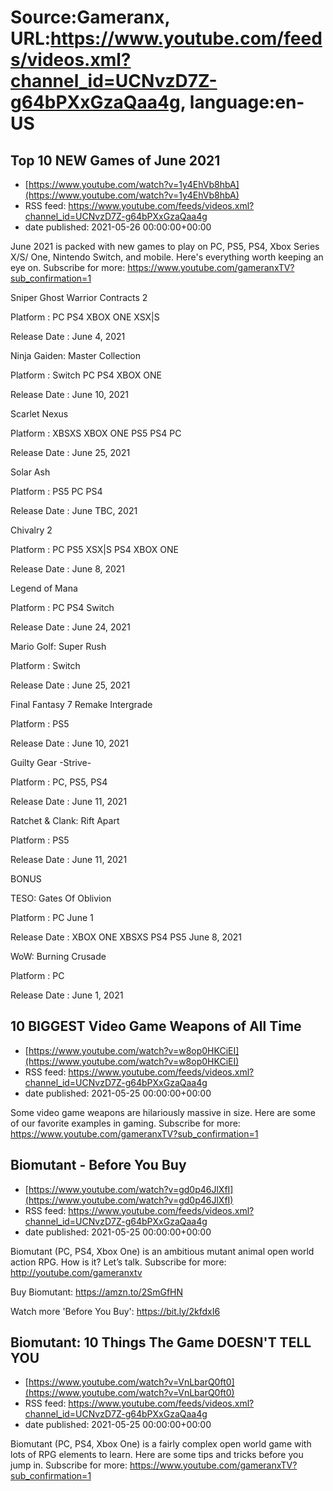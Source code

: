 # Source:Gameranx, URL:https://www.youtube.com/feeds/videos.xml?channel_id=UCNvzD7Z-g64bPXxGzaQaa4g, language:en-US

## Top 10 NEW Games of June 2021
 - [https://www.youtube.com/watch?v=1y4EhVb8hbA](https://www.youtube.com/watch?v=1y4EhVb8hbA)
 - RSS feed: https://www.youtube.com/feeds/videos.xml?channel_id=UCNvzD7Z-g64bPXxGzaQaa4g
 - date published: 2021-05-26 00:00:00+00:00

June 2021 is packed with new games to play on PC, PS5, PS4, Xbox Series X/S/ One, Nintendo Switch, and mobile. Here's everything worth keeping an eye on.
Subscribe for more: https://www.youtube.com/gameranxTV?sub_confirmation=1

Sniper Ghost Warrior Contracts 2 

Platform : PC PS4 XBOX ONE XSX|S

Release Date : June 4, 2021 



Ninja Gaiden: Master Collection 

Platform : Switch PC PS4 XBOX ONE

Release Date : June 10, 2021 



Scarlet Nexus 

Platform : XBSXS XBOX ONE PS5 PS4 PC

Release Date : June 25, 2021



Solar Ash 

Platform : PS5 PC PS4

Release Date : June TBC, 2021



Chivalry 2 

Platform : PC PS5 XSX|S PS4 XBOX ONE

Release Date : June 8, 2021



Legend of Mana 

Platform : PC PS4 Switch

Release Date : June 24, 2021



Mario Golf: Super Rush 

Platform : Switch

Release Date : June 25, 2021



Final Fantasy 7 Remake Intergrade 

Platform : PS5

Release Date : June 10, 2021



Guilty Gear -Strive- 

Platform : PC, PS5, PS4

Release Date : June 11, 2021



Ratchet & Clank: Rift Apart 

Platform : PS5

Release Date : June 11, 2021

BONUS



TESO: Gates Of Oblivion 

Platform : PC June 1 

Release Date : XBOX ONE XBSXS PS4 PS5 June 8, 2021



WoW: Burning Crusade 

Platform : PC

Release Date : June 1, 2021

## 10 BIGGEST Video Game Weapons of All Time
 - [https://www.youtube.com/watch?v=w8op0HKCiEI](https://www.youtube.com/watch?v=w8op0HKCiEI)
 - RSS feed: https://www.youtube.com/feeds/videos.xml?channel_id=UCNvzD7Z-g64bPXxGzaQaa4g
 - date published: 2021-05-25 00:00:00+00:00

Some video game weapons are hilariously massive in size. Here are some of our favorite examples in gaming.
Subscribe for more: https://www.youtube.com/gameranxTV?sub_confirmation=1

## Biomutant - Before You Buy
 - [https://www.youtube.com/watch?v=gd0p46JlXfI](https://www.youtube.com/watch?v=gd0p46JlXfI)
 - RSS feed: https://www.youtube.com/feeds/videos.xml?channel_id=UCNvzD7Z-g64bPXxGzaQaa4g
 - date published: 2021-05-25 00:00:00+00:00

Biomutant (PC, PS4, Xbox One) is an ambitious mutant animal open world action RPG. How is it? Let’s talk.
Subscribe for more: http://youtube.com/gameranxtv 

Buy Biomutant: https://amzn.to/2SmGfHN

Watch more 'Before You Buy': https://bit.ly/2kfdxI6

## Biomutant: 10 Things The Game DOESN'T TELL YOU
 - [https://www.youtube.com/watch?v=VnLbarQ0ft0](https://www.youtube.com/watch?v=VnLbarQ0ft0)
 - RSS feed: https://www.youtube.com/feeds/videos.xml?channel_id=UCNvzD7Z-g64bPXxGzaQaa4g
 - date published: 2021-05-25 00:00:00+00:00

Biomutant (PC, PS4, Xbox One) is a fairly complex open world game with lots of RPG elements to learn. Here are some tips and tricks before you jump in.
Subscribe for more: https://www.youtube.com/gameranxTV?sub_confirmation=1

